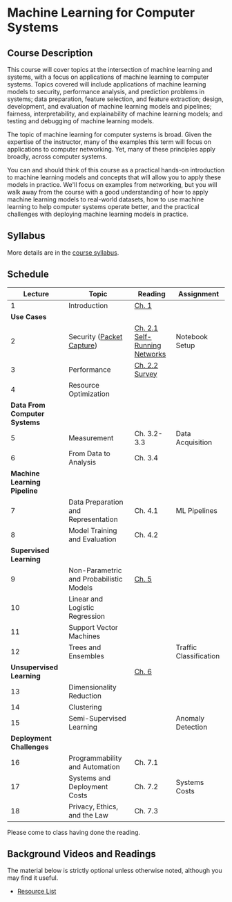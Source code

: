 # Machine Learning for Computer Systems

## Course Description

This course will cover topics at the intersection of machine learning and
systems, with a focus on applications of machine learning to computer systems.
Topics covered will include applications of machine learning models to
security, performance analysis, and prediction problems in systems; data
preparation, feature selection, and feature extraction; design, development,
and evaluation of machine learning models and pipelines; fairness,
interpretability, and explainability of machine learning models; and testing
and debugging of machine learning models.

The topic of machine learning for computer systems is broad. Given the
expertise of the instructor, many of the examples this term will focus on
applications to computer networking. Yet, many of these principles apply
broadly, across computer systems.

You can and should think of this course as a practical hands-on introduction
to machine learning models and concepts that will allow you to apply these
models in practice. We'll focus on examples from networking, but you will walk
away from the course with a good understanding of how to apply machine
learning models to real-world datasets, how to use machine learning to help
computer systems operate better, and the practical challenges with deploying
machine learning models in practice.

## Syllabus

More details are in the [course syllabus](syllabus.md).

## Schedule 

| Lecture                            | Topic                                                                      | Reading                                                                                                                                    | Assignment             |
| ---------------------------------- | -------------------------------------                                      | -----------------------------                                                                                                              | ----------             |
| 1                                  | Introduction                                                               | [Ch. 1](book/text/intro.html)                                                                                                              |                        |
| **Use Cases**                      |                                                                            |                                                                                                                                            |                        |
| 2                                  | Security ([Packet Capture](notebooks/1-Packet-Capture-Basics-Clean.html))  | [Ch. 2.1](book/text/motivation.html#applications-to-security)<br>[Self-Running Networks](https://arxiv.org/pdf/1710.11583)                 | Notebook Setup         |
| 3                                  | Performance                                                                | [Ch. 2.2](book/text/motivation.html#applications-to-performance)<br>[Survey](https://ieeexplore.ieee.org/stamp/stamp.jsp?arnumber=8121867) |                        |
| 4                                  | Resource Optimization                                                      |                                                                                                                                            |                        |
| **Data From Computer Systems**     |                                                                            |                                                                                                                                            |                        |
| 5                                  | Measurement                                                                | Ch. 3.2-3.3                                                                                                                                | Data Acquisition       |
| 6                                  | From Data to Analysis                                                      | Ch. 3.4                                                                                                                                    |                        |
| **Machine Learning Pipeline**      |                                                                            |                                                                                                                                            |                        |
| 7                                  | Data Preparation and Representation                                        | Ch. 4.1                                                                                                                                    | ML Pipelines           |
| 8                                  | Model Training and Evaluation                                              | Ch. 4.2                                                                                                                                    |                        |
| **Supervised Learning**            |                                                                            |                                                                                                                                            |                        |
| 9                                  | Non-Parametric and Probabilistic Models                                    | [Ch. 5](book/text/supervised.html)                                                                                                         |                        |
| 10                                 | Linear and Logistic Regression                                             |                                                                                                                                            |                        |
| 11                                 | Support Vector Machines                                                    |                                                                                                                                            |                        |
| 12                                 | Trees and Ensembles                                                        |                                                                                                                                            | Traffic Classification |
| **Unsupervised Learning**          |                                                                            | [Ch. 6](book/text/unsupervised.html)                                                                                                       |                        |
| 13                                 | Dimensionality Reduction                                                   |                                                                                                                                            |                        |
| 14                                 | Clustering                                                                 |                                                                                                                                            |                        |
| 15                                 | Semi-Supervised Learning                                                   |                                                                                                                                            | Anomaly Detection      |
| **Deployment Challenges**          |                                                                            |                                                                                                                                            |                        |
| 16                                 | Programmability and Automation                                             | Ch. 7.1                                                                                                                                    |                        |
| 17                                 | Systems and Deployment Costs                                               | Ch. 7.2                                                                                                                                    | Systems Costs          |
| 18                                 | Privacy, Ethics, and the Law                                               | Ch. 7.3                                                                                                                                    |                        |

Please come to class having done the reading. 


## Background Videos and Readings

The material below is strictly optional unless otherwise noted, although you
may find it useful.

* [Resource List](ml.md)




